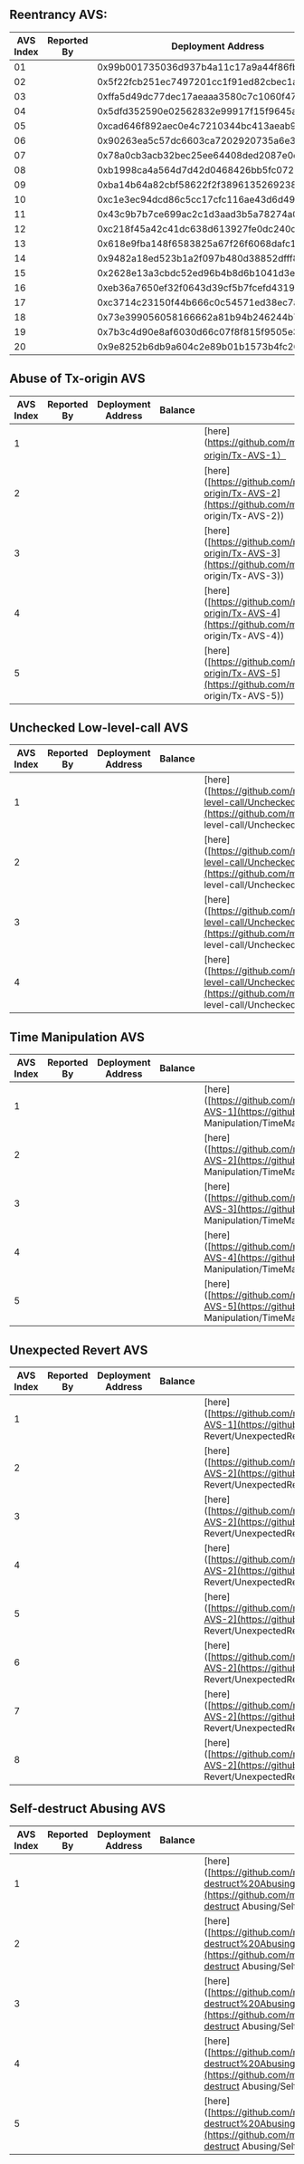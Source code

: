 ## Reentrancy AVS:   

| AVS Index | Reported By | Deployment Address                         | Transaction Counts | Exploitation Code                                            |
| --------- | ----------- | ------------------------------------------ | ------------------ | ------------------------------------------------------------ |
| 01        |             | 0x99b001735036d937b4a11c17a9a44f86fbddf4d0 |                    | [here](https://github.com/mavspublic/Exploit_Code/tree/master/Reentrancy/Reentrancy-AVS-01) |
| 02        |             | 0x5f22fcb251ec7497201cc1f91ed82cbec1a67eab |                    | [here](https://github.com/mavspublic/Exploit_Code/tree/master/Reentrancy/Reentrancy-AVS-02) |
| 03        |             | 0xffa5d49dc77dec17aeaaa3580c7c1060f4709f0c |                    | [here](https://github.com/mavspublic/Exploit_Code/tree/master/Reentrancy/Reentrancy-AVS-03) |
| 04        |             | 0x5dfd352590e02562832e99917f15f9645a13f3ec |                    | [here](https://github.com/mavspublic/Exploit_Code/tree/master/Reentrancy/Reentrancy-AVS-04) |
| 05        |             | 0xcad646f892aec0e4c7210344bc413aeab9bbc928 |                    | [here](https://github.com/mavspublic/Exploit_Code/tree/master/Reentrancy/Reentrancy-AVS-05) |
| 06        |             | 0x90263ea5c57dc6603ca7202920735a6e31235bb9 |                    | [here](https://github.com/mavspublic/Exploit_Code/tree/master/Reentrancy/Reentrancy-AVS-06) |
| 07        |             | 0x78a0cb3acb32bec25ee64408ded2087e0d27c230 |                    | [here](https://github.com/mavspublic/Exploit_Code/tree/master/Reentrancy/Reentrancy-AVS-07) |
| 08        |             | 0xb1998ca4a564d7d42d0468426bb5fc072bd16ee8 |                    | [here](https://github.com/mavspublic/Exploit_Code/tree/master/Reentrancy/Reentrancy-AVS-08) |
| 09        |             | 0xba14b64a82cbf58622f2f38961352692384d4f62 |                    | [here](https://github.com/mavspublic/Exploit_Code/tree/master/Reentrancy/Reentrancy-AVS-09) |
| 10        |             | 0xc1e3ec94dcd86c5cc17cfc116ae43d6d49439ee7 |                    | [here](https://github.com/mavspublic/Exploit_Code/tree/master/Reentrancy/Reentrancy-AVS-10) |
| 11        |             | 0x43c9b7b7ce699ac2c1d3aad3b5a78274a0f9c86d |                    | [here](https://github.com/mavspublic/Exploit_Code/tree/master/Reentrancy/Reentrancy-AVS-11) |
| 12        |             | 0xc218f45a42c41dc638d613927fe0dc240c7a4d5c |                    | [here](https://github.com/mavspublic/Exploit_Code/tree/master/Reentrancy/Reentrancy-AVS-12) |
| 13        |             | 0x618e9fba148f6583825a67f26f6068dafc13982c |                    | [here](https://github.com/mavspublic/Exploit_Code/tree/master/Reentrancy/Reentrancy-AVS-13) |
| 14        |             | 0x9482a18ed523b1a2f097b480d38852dfff83e0b9 |                    | [here](https://github.com/mavspublic/Exploit_Code/tree/master/Reentrancy/Reentrancy-AVS-14) |
| 15        |             | 0x2628e13a3cbdc52ed96b4b8d6b1041d3ef3a409e |                    | [here](https://github.com/mavspublic/Exploit_Code/tree/master/Reentrancy/Reentrancy-AVS-15) |
| 16        |             | 0xeb36a7650ef32f0643d39cf5b7fcefd4319febb9 |                    | [here](https://github.com/mavspublic/Exploit_Code/tree/master/Reentrancy/Reentrancy-AVS-16) |
| 17        |             | 0xc3714c23150f44b666c0c54571ed38ec7ace225d |                    | [here](https://github.com/mavspublic/Exploit_Code/tree/master/Reentrancy/Reentrancy-AVS-17) |
| 18        |             | 0x73e399056058166662a81b94b246244b743cdb4d |                    | [here](https://github.com/mavspublic/Exploit_Code/tree/master/Reentrancy/Reentrancy-AVS-18) |
| 19        |             | 0x7b3c4d90e8af6030d66c07f8f815f9505e379d6f |                    | [here](https://github.com/mavspublic/Exploit_Code/tree/master/Reentrancy/Reentrancy-AVS-19) |
| 20        |             | 0x9e8252b6db9a604c2e89b01b1573b4fc26ed0110 |                    | [here](https://github.com/mavspublic/Exploit_Code/tree/master/Reentrancy/Reentrancy-AVS-20) |

## Abuse of Tx-origin AVS

| AVS Index | Reported By | Deployment Address | Balance | Exploitation Code                                            |
| --------- | ----------- | ------------------ | ------- | ------------------------------------------------------------ |
| 1         |             |                    |         | [here](https://github.com/mavspublic/Exploit_Code/tree/master/Abuse%20of%20Tx-origin/Tx-AVS-1） |
| 2         |             |                    |         | [here]([https://github.com/mavspublic/Exploit_Code/tree/master/Abuse%20of%20Tx-origin/Tx-AVS-2](https://github.com/mavspublic/Exploit_Code/tree/master/Abuse of Tx-origin/Tx-AVS-2)) |
| 3         |             |                    |         | [here]([https://github.com/mavspublic/Exploit_Code/tree/master/Abuse%20of%20Tx-origin/Tx-AVS-3](https://github.com/mavspublic/Exploit_Code/tree/master/Abuse of Tx-origin/Tx-AVS-3)) |
| 4         |             |                    |         | [here]([https://github.com/mavspublic/Exploit_Code/tree/master/Abuse%20of%20Tx-origin/Tx-AVS-4](https://github.com/mavspublic/Exploit_Code/tree/master/Abuse of Tx-origin/Tx-AVS-4)) |
| 5         |             |                    |         | [here]([https://github.com/mavspublic/Exploit_Code/tree/master/Abuse%20of%20Tx-origin/Tx-AVS-5](https://github.com/mavspublic/Exploit_Code/tree/master/Abuse of Tx-origin/Tx-AVS-5)) |

## Unchecked Low-level-call AVS

| AVS Index | Reported By | Deployment Address | Balance | Exploitation Code                                            |
| --------- | ----------- | ------------------ | ------- | ------------------------------------------------------------ |
| 1         |             |                    |         | [here]([https://github.com/mavspublic/Exploit_Code/tree/master/Unchecked%20Low-level-call/UncheckedLLC-AVS-1](https://github.com/mavspublic/Exploit_Code/tree/master/Unchecked Low-level-call/UncheckedLLC-AVS-1)) |
| 2         |             |                    |         | [here]([https://github.com/mavspublic/Exploit_Code/tree/master/Unchecked%20Low-level-call/UncheckedLLC-AVS-2](https://github.com/mavspublic/Exploit_Code/tree/master/Unchecked Low-level-call/UncheckedLLC-AVS-2)) |
| 3         |             |                    |         | [here]([https://github.com/mavspublic/Exploit_Code/tree/master/Unchecked%20Low-level-call/UncheckedLLC-AVS-3](https://github.com/mavspublic/Exploit_Code/tree/master/Unchecked Low-level-call/UncheckedLLC-AVS-3)) |
| 4         |             |                    |         | [here]([https://github.com/mavspublic/Exploit_Code/tree/master/Unchecked%20Low-level-call/UncheckedLLC-AVS-4](https://github.com/mavspublic/Exploit_Code/tree/master/Unchecked Low-level-call/UncheckedLLC-AVS-4)) |

## Time Manipulation AVS

| AVS Index | Reported By | Deployment Address | Balance | Exploitation Code                                            |
| --------- | ----------- | ------------------ | ------- | ------------------------------------------------------------ |
| 1         |             |                    |         | [here]([https://github.com/mavspublic/Exploit_Code/tree/master/Time%20Manipulation/TimeMani-AVS-1](https://github.com/mavspublic/Exploit_Code/tree/master/Time Manipulation/TimeMani-AVS-1)) |
| 2         |             |                    |         | [here]([https://github.com/mavspublic/Exploit_Code/tree/master/Time%20Manipulation/TimeMani-AVS-2](https://github.com/mavspublic/Exploit_Code/tree/master/Time Manipulation/TimeMani-AVS-2)) |
| 3         |             |                    |         | [here]([https://github.com/mavspublic/Exploit_Code/tree/master/Time%20Manipulation/TimeMani-AVS-3](https://github.com/mavspublic/Exploit_Code/tree/master/Time Manipulation/TimeMani-AVS-3)) |
| 4         |             |                    |         | [here]([https://github.com/mavspublic/Exploit_Code/tree/master/Time%20Manipulation/TimeMani-AVS-4](https://github.com/mavspublic/Exploit_Code/tree/master/Time Manipulation/TimeMani-AVS-4)) |
| 5         |             |                    |         | [here]([https://github.com/mavspublic/Exploit_Code/tree/master/Time%20Manipulation/TimeMani-AVS-5](https://github.com/mavspublic/Exploit_Code/tree/master/Time Manipulation/TimeMani-AVS-5)) |

## Unexpected Revert AVS

| AVS Index | Reported By | Deployment Address | Balance | Exploitation Code                                            |
| --------- | ----------- | ------------------ | ------- | ------------------------------------------------------------ |
| 1         |             |                    |         | [here]([https://github.com/mavspublic/Exploit_Code/tree/master/Unexpected%20Revert/UnexpectedRevert-AVS-1](https://github.com/mavspublic/Exploit_Code/tree/master/Unexpected Revert/UnexpectedRevert-AVS-1)) |
| 2         |             |                    |         | [here]([https://github.com/mavspublic/Exploit_Code/tree/master/Unexpected%20Revert/UnexpectedRevert-AVS-2](https://github.com/mavspublic/Exploit_Code/tree/master/Unexpected Revert/UnexpectedRevert-AVS-2)) |
| 3         |             |                    |         | [here]([https://github.com/mavspublic/Exploit_Code/tree/master/Unexpected%20Revert/UnexpectedRevert-AVS-2](https://github.com/mavspublic/Exploit_Code/tree/master/Unexpected Revert/UnexpectedRevert-AVS-3)) |
| 4         |             |                    |         | [here]([https://github.com/mavspublic/Exploit_Code/tree/master/Unexpected%20Revert/UnexpectedRevert-AVS-2](https://github.com/mavspublic/Exploit_Code/tree/master/Unexpected Revert/UnexpectedRevert-AVS-4)) |
| 5         |             |                    |         | [here]([https://github.com/mavspublic/Exploit_Code/tree/master/Unexpected%20Revert/UnexpectedRevert-AVS-2](https://github.com/mavspublic/Exploit_Code/tree/master/Unexpected Revert/UnexpectedRevert-AVS-5)) |
| 6         |             |                    |         | [here]([https://github.com/mavspublic/Exploit_Code/tree/master/Unexpected%20Revert/UnexpectedRevert-AVS-2](https://github.com/mavspublic/Exploit_Code/tree/master/Unexpected Revert/UnexpectedRevert-AVS-6)) |
| 7         |             |                    |         | [here]([https://github.com/mavspublic/Exploit_Code/tree/master/Unexpected%20Revert/UnexpectedRevert-AVS-2](https://github.com/mavspublic/Exploit_Code/tree/master/Unexpected Revert/UnexpectedRevert-AVS-7)) |
| 8         |             |                    |         | [here]([https://github.com/mavspublic/Exploit_Code/tree/master/Unexpected%20Revert/UnexpectedRevert-AVS-2](https://github.com/mavspublic/Exploit_Code/tree/master/Unexpected Revert/UnexpectedRevert-AVS-8)) |

## Self-destruct Abusing AVS

| AVS Index | Reported By | Deployment Address | Balance | Exploitation Code                                            |
| --------- | ----------- | ------------------ | ------- | ------------------------------------------------------------ |
| 1         |             |                    |         | [here]([https://github.com/mavspublic/Exploit_Code/tree/master/Self-destruct%20Abusing/SelfDestruct-AVS-1](https://github.com/mavspublic/Exploit_Code/tree/master/Self-destruct Abusing/SelfDestruct-AVS-1)) |
| 2         |             |                    |         | [here]([https://github.com/mavspublic/Exploit_Code/tree/master/Self-destruct%20Abusing/SelfDestruct-AVS-1](https://github.com/mavspublic/Exploit_Code/tree/master/Self-destruct Abusing/SelfDestruct-AVS-2)) |
| 3         |             |                    |         | [here]([https://github.com/mavspublic/Exploit_Code/tree/master/Self-destruct%20Abusing/SelfDestruct-AVS-1](https://github.com/mavspublic/Exploit_Code/tree/master/Self-destruct Abusing/SelfDestruct-AVS-3)) |
| 4         |             |                    |         | [here]([https://github.com/mavspublic/Exploit_Code/tree/master/Self-destruct%20Abusing/SelfDestruct-AVS-1](https://github.com/mavspublic/Exploit_Code/tree/master/Self-destruct Abusing/SelfDestruct-AVS-4)) |
| 5         |             |                    |         | [here]([https://github.com/mavspublic/Exploit_Code/tree/master/Self-destruct%20Abusing/SelfDestruct-AVS-1](https://github.com/mavspublic/Exploit_Code/tree/master/Self-destruct Abusing/SelfDestruct-AVS-5)) |